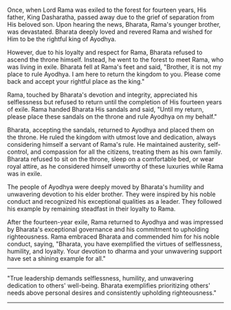 Once, when Lord Rama was exiled to the forest for fourteen years, His father, King Dasharatha, passed away due to the grief of separation from His beloved son. Upon hearing the news, Bharata, Rama's younger brother, was devastated. Bharata deeply loved and revered Rama and wished for Him to be the rightful king of Ayodhya.

However, due to his loyalty and respect for Rama, Bharata refused to ascend the throne himself. Instead, he went to the forest to meet Rama, who was living in exile. Bharata fell at Rama's feet and said, "Brother, it is not my place to rule Ayodhya. I am here to return the kingdom to you. Please come back and accept your rightful place as the king."

Rama, touched by Bharata's devotion and integrity, appreciated his selflessness but refused to return until the completion of His fourteen years of exile. Rama handed Bharata His sandals and said, "Until my return, please place these sandals on the throne and rule Ayodhya on my behalf."

<ImageHandler src="bharata_content.jpeg" alt="Bharata" h={} w={} />

Bharata, accepting the sandals, returned to Ayodhya and placed them on the throne. He ruled the kingdom with utmost love and dedication, always considering himself a servant of Rama's rule. He maintained austerity, self-control, and compassion for all the citizens, treating them as his own family. Bharata refused to sit on the throne, sleep on a comfortable bed, or wear royal attire, as he considered himself unworthy of these luxuries while Rama was in exile.

The people of Ayodhya were deeply moved by Bharata's humility and unwavering devotion to his elder brother. They were inspired by his noble conduct and recognized his exceptional qualities as a leader. They followed his example by remaining steadfast in their loyalty to Rama.

After the fourteen-year exile, Rama returned to Ayodhya and was impressed by Bharata's exceptional governance and his commitment to upholding righteousness. Rama embraced Bharata and commended him for his noble conduct, saying, "Bharata, you have exemplified the virtues of selflessness, humility, and loyalty. Your devotion to dharma and your unwavering support have set a shining example for all."

---------------------------------------------

"True leadership demands selflessness, humility, and unwavering dedication to others' well-being. Bharata exemplifies prioritizing others' needs above personal desires and consistently upholding righteousness."

---------------------------------------------
